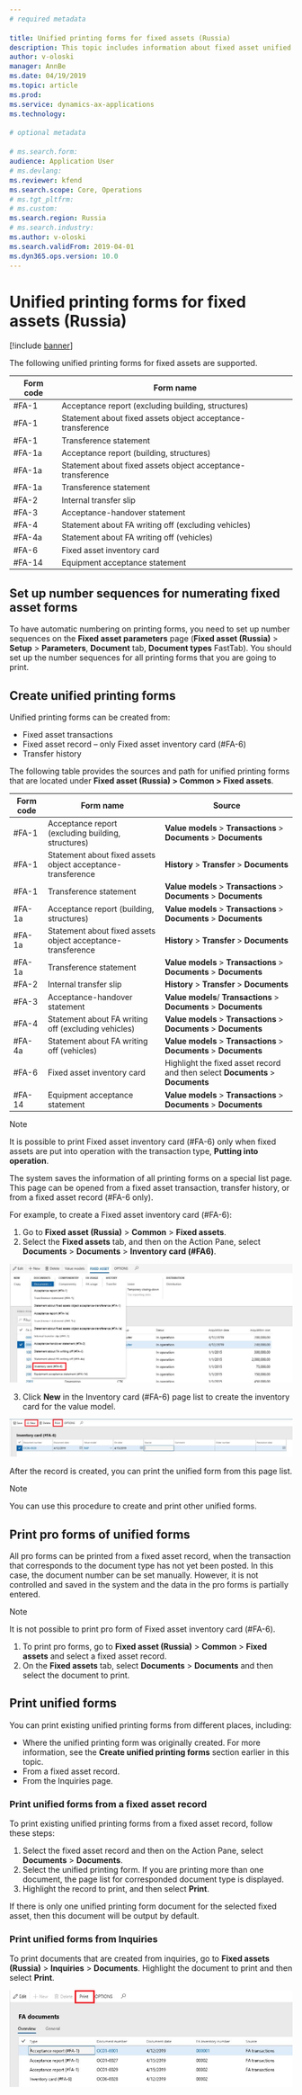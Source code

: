 ```yaml
---
# required metadata

title: Unified printing forms for fixed assets (Russia)
description: This topic includes information about fixed asset unified printing forms for Microsoft Dynamics 365 Finance in Russia.
author: v-oloski
manager: AnnBe
ms.date: 04/19/2019
ms.topic: article
ms.prod: 
ms.service: dynamics-ax-applications
ms.technology: 

# optional metadata

# ms.search.form: 
audience: Application User
# ms.devlang: 
ms.reviewer: kfend
ms.search.scope: Core, Operations
# ms.tgt_pltfrm: 
# ms.custom: 
ms.search.region: Russia
# ms.search.industry: 
ms.author: v-oloski
ms.search.validFrom: 2019-04-01
ms.dyn365.ops.version: 10.0
---
```

# Unified printing forms for fixed assets (Russia)

[!include [banner](../includes/banner.md)]


The following unified printing forms for fixed assets are supported.

| **Form code** | **Form name**                                               |
|---------------|-------------------------------------------------------------|
| \#FA-1        | Acceptance report (excluding building, structures)          |
| \#FA-1        | Statement about fixed assets object acceptance-transference |
| \#FA-1        | Transference statement                                      |
| \#FA-1a       | Acceptance report (building, structures)                    |
| \#FA-1a       | Statement about fixed assets object acceptance-transference |
| \#FA-1a       | Transference statement                                      |
| \#FA-2        | Internal transfer slip                                      |
| \#FA-3        | Acceptance-handover statement                               |
| \#FA-4        | Statement about FA writing off (excluding vehicles)         |
| \#FA-4a       | Statement about FA writing off (vehicles)                   |
| \#FA-6        | Fixed asset inventory card                                  |
| \#FA-14       | Equipment acceptance statement                              |

## Set up number sequences for numerating fixed asset forms

To have automatic numbering on printing forms, you need to set up number sequences on the **Fixed asset parameters** page (**Fixed asset (Russia)** \> **Setup** \> **Parameters**, **Document** tab, **Document types** FastTab). You should set up the number sequences for all printing forms that you are going to print.

## Create unified printing forms

Unified printing forms can be created from:

- Fixed asset transactions
- Fixed asset record – only Fixed asset inventory card (#FA-6)
- Transfer history

The following table provides the sources and path for unified printing forms that are located under **Fixed asset (Russia) \> Common \> Fixed assets**.

| **Form code** | **Form name**                                               | **Source**                                                   |
|---------------|-------------------------------------------------------------|--------------------------------------------------------------|
| \#FA-1        | Acceptance report (excluding building, structures)          | **Value models** \> **Transactions** \> **Documents** \> **Documents** |
| \#FA-1        | Statement about fixed assets object acceptance-transference | **History** \> **Transfer** \> **Documents**                         |
| \#FA-1        | Transference statement                                      | **Value models** \> **Transactions** \> **Documents** \> **Documents** |
| \#FA-1a       | Acceptance report (building, structures)                    | **Value models** \> **Transactions** \> **Documents** \> **Documents** |
| \#FA-1a       | Statement about fixed assets object acceptance-transference | **History** \> **Transfer** \> **Documents**                         |
| \#FA-1a       | Transference statement                                      | **Value models** \> **Transactions** \> **Documents** \> **Documents** |
| \#FA-2        | Internal transfer slip                                      | **History** \> **Transfer** \> **Documents**                         |
| \#FA-3        | Acceptance-handover statement                               | **Value models**/ **Transactions** \> **Documents** \> **Documents** |
| \#FA-4        | Statement about FA writing off (excluding vehicles)         | **Value models** \> **Transactions** \> **Documents** \> **Documents** |
| \#FA-4a       | Statement about FA writing off (vehicles)                   | **Value models** \> **Transactions** \> **Documents** \> **Documents** |
| \#FA-6        | Fixed asset inventory card                                  | Highlight the fixed asset record and then select **Documents** \> **Documents**   |
| \#FA-14       | Equipment acceptance statement                              | **Value models** \> **Transactions** \> **Documents** \> **Documents** |

> [!NOTE]  
> It is possible to print Fixed asset inventory card (#FA-6) only when fixed assets are put into operation with the transaction type, **Putting into operation**.

The system saves the information of all printing forms on a special list page. This page can be opened from a fixed asset transaction, transfer history, or from a fixed asset record (\#FA-6 only).

For example, to create a Fixed asset inventory card (\#FA-6):

1. Go to **Fixed asset (Russia)** \> **Common** \> **Fixed assets**.
2. Select the **Fixed assets** tab, and then on the Action Pane, select **Documents** \> **Documents** \> **Inventory card (\#FA6)**.

  ![Selection of FA inventory card](media/RUS-Selection-of-FA6-inventory-card.png) 

3. Click **New** in the Inventory card (\#FA-6) page list to create the inventory card for the value model.

 ![FA inventory card](media/RUS-FA6-inventory-card.png)


After the record is created, you can print the unified form from this page list.

> [!NOTE]
> You can use this procedure to create and print other unified forms.

## Print pro forms of unified forms 

All pro forms can be printed from a fixed asset record, when the transaction that corresponds to the document type has not yet been posted. In this case, the document number can be set manually. However, it is not controlled and saved in the system and the data in the pro forms is partially entered.

> [!NOTE]
> It is not possible to print pro form of Fixed asset inventory card (#FA-6).

1. To print pro forms, go to **Fixed asset (Russia)** \> **Common** \> **Fixed assets** and select a fixed asset record.
2. On the **Fixed assets** tab, select **Documents** \> **Documents** and then select the document to print.

## Print unified forms 

You can print existing unified printing forms from different places, including:

- Where the unified printing form was originally created. For more information, see the **Create unified printing forms** section earlier in this topic.
- From a fixed asset record.
- From the Inquiries page.

### Print unified forms from a fixed asset record
To print existing unified printing forms from a fixed asset record, follow these steps:

1. Select the fixed asset record and then on the Action Pane, select **Documents** \> **Documents**. 
2. Select the unified printing form. If you are printing more than one document, the page list for corresponded document type is displayed. 
3. Highlight the record to print, and then select **Print**.

If there is only one unified printing form document for the selected fixed asset, then this document will be output by default.

### Print unified forms from Inquiries

To print documents that are created from inquiries, go to **Fixed assets (Russia)** \> **Inquiries** \> **Documents**. Highlight the document to print and then select **Print**.

![Print unified forms from Inquiries](media/RUS-Print-unified-forms.png)
